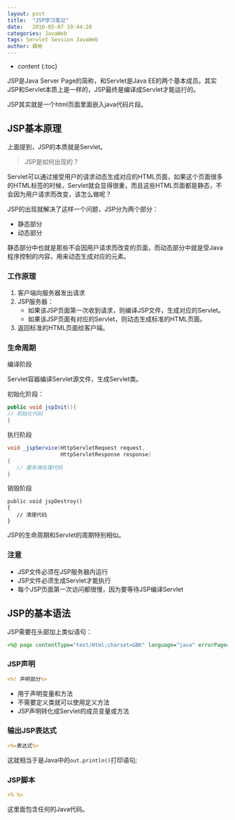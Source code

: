 ```yaml
---
layout: post
title:  "JSP学习笔记"
date:   2016-05-07 19:44:20
categories: JavaWeb
tags: Servlet Session JavaWeb
author: 薛彬
---
```


* content
{:toc}

JSP是Java Server Page的简称，和Servlet是Java EE的两个基本成员。其实JSP和Servlet本质上是一样的，JSP最终是编译成Servlet才能运行的。

JSP其实就是一个html页面里面嵌入java代码片段。




## JSP基本原理

上面提到，JSP的本质就是Servlet。

>JSP是如何出现的？

Servlet可以通过接受用户的请求动态生成对应的HTML页面，如果这个页面很多的HTML标签的时候，Servlet就会显得很重，而且这些HTML页面都是静态，不会因为用户请求而改变，该怎么做呢？

JSP的出现就解决了这样一个问题，JSP分为两个部分：

- 静态部分
- 动态部分

静态部分中也就是那些不会因用户请求而改变的页面，而动态部分中就是受Java程序控制的内容，用来动态生成对应的元素。

### 工作原理

1. 客户端向服务器发出请求
2. JSP服务器：
	- 如果该JSP页面第一次收到请求，则编译JSP文件，生成对应的Servlet。
	- 如果该JSP页面有对应的Servlet，则动态生成标准的HTML页面。
3. 返回标准的HTML页面给客户端。

### 生命周期

编译阶段
	
Servlet容器编译Servlet源文件，生成Servlet类。

初始化阶段：

```java
public void jspInit(){
// 初始化代码
}
```

执行阶段

```java
void _jspService(HttpServletRequest request,
                 HttpServletResponse response)
{
   // 服务端处理代码
}
```

销毁阶段

```ava
public void jspDestroy()
{
   // 清理代码
}
```

JSP的生命周期和Servlet的周期特别相似。

### 注意

- JSP文件必须在JSP服务器内运行
- JSP文件必须生成Servlet才能执行
- 每个JSP页面第一次访问都很慢，因为要等待JSP编译Servlet

## JSP的基本语法

JSP需要在头部加上类似语句：

```jsp
<%@ page contentType="text/Html;charset=GBK" language="java" errorPage=""%>
```

### JSP声明

```jsp
<%! 声明部分%>
```

- 用于声明变量和方法
- 不需要定义类就可以使用定义方法
- JSP声明转化成Servlet的成员变量或方法

### 输出JSP表达式

```jsp
<%=表达式%>
```

这就相当于是Java中的`out.println()`打印语句;

### JSP脚本

```jsp
<% %>
```

这里面包含任何的Java代码。